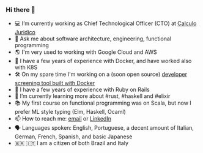 ### Hi there 👋

- 💻 I’m currently working as Chief Technological Officer (CTO) at [Calculo Juridico](https://calculojuridico.com.br/)
- 💬 Ask me about software architecture, engineering, functional programming
- 🌎 I'm very used to working with Google Cloud and AWS
- 🐳 I have a few years of experience with Docker, and have worked also with K8S
- 🛠 On my spare time I'm working on a (soon open source) [developer screening tool built with Docker](https://github.com/skilltest/skilltest)
- 💎 I have a few years of experience with Ruby on Rails
- 🌱 I’m currently learning more about #rust, #haskell and #elixir
- 📚 My first course on functional programming was on Scala, but now I prefer ML style typing (Elm, Haskell, Ocaml)
- 📫 How to reach me: [email](mailto:giovanni.bonetti@gmail.com) or [LinkedIn](https://www.linkedin.com/in/giovanni-k-bonetti-2809345/)
- 🗣 Languages spoken: English, Portuguese, a decent amount of Italian, German, French, Spanish, and basic Japanese
- 🇧🇷 🇮🇹 I am a citizen of both Brazil and Italy
